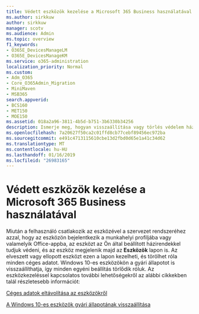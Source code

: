 ```yaml
---
title: Védett eszközök kezelése a Microsoft 365 Business használatával
ms.author: sirkkuw
author: sirkkuw
manager: scotv
ms.audience: Admin
ms.topic: overview
f1_keywords:
- O365E_DevicesManageLM
- O365E_DevicesManageKM
ms.service: o365-administration
localization_priority: Normal
ms.custom:
- Adm_O365
- Core_O365Admin_Migration
- MiniMaven
- MSB365
search.appverid:
- BCS160
- MET150
- MOE150
ms.assetid: 018a2a96-3811-4b5d-b751-3b6330b34256
description: Ismerje meg, hogyan visszaállítása vagy törlés védelem házirendeken keresztül kezelhető eszköz.
ms.openlocfilehash: 7a20627f50ca2c01ffd8cb77cebf89456ec972ba
ms.sourcegitcommit: e491c4713115610cbe13d2fbd0d65e1a41c34d62
ms.translationtype: MT
ms.contentlocale: hu-HU
ms.lasthandoff: 01/16/2019
ms.locfileid: "26983165"
---
```

# <a name="manage-protected-devices-with-microsoft-365-business"></a>Védett eszközök kezelése a Microsoft 365 Business használatával

Miután a felhasználó csatlakozik az eszközével a szervezet rendszeréhez azzal, hogy az eszközön bejelentkezik a munkahelyi profiljába vagy valamelyik Office-appba, az eszközt az Ön által beállított házirendekkel tudjuk védeni, és az eszköz megjelenik majd az **Eszközök** lapon is. Az elveszett vagy ellopott eszközt ezen a lapon kezelheti, és törölhet róla minden céges adatot. Windows 10-es eszközökön a gyári állapotot is visszaállíthatja, így minden egyéni beállítás törlődik róluk. Az eszközkezeléssel kapcsolatos további lehetőségekről az alábbi cikkekben talál részletesebb információt: 
  
[Céges adatok eltávolítása az eszközökről](remove-company-data.md)
  
[A Windows 10-es eszközök gyári állapotának visszaállítása](reset-devices-to-factory-settings.md)
  


